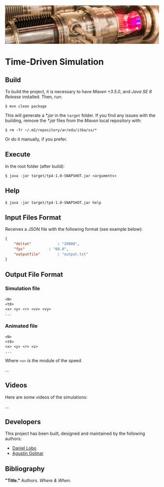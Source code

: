 ![...](resources/image/readme-header.png)

# Time-Driven Simulation

## Build

To build the project, it is necessary to have _Maven +3.5.0_, and
_Java SE 8 Release_ installed. Then, run:

```
$ mvn clean package
```

This will generate a _\*.jar_ in the `target` folder. If you find any issues
with the building, remove the _\*.jar_ files from the _Maven_ local
repository with:

```
$ rm -fr ~/.m2/repository/ar/edu/itba/ss/*
```

Or do it manually, if you prefer.

## Execute

In the root folder (after build):

```
$ java -jar target/tp4-1.0-SNAPSHOT.jar <arguments>
```

## Help

```
$ java -jar target/tp4-1.0-SNAPSHOT.jar help
```

## Input Files Format

Receives a JSON file with the following format (see example below):

```json
{
	"deltat"			: "20000",
	"fps"			: "60.0",
	"outputfile"		: "output.txt"
}
```

## Output File Format

### Simulation file

```
<N>
<t0>
<x> <y> <r> <vx> <vy>
...
```

### Animated file

```
<N>
<t0>
<x> <y> <r> <v>
...
```

Where `<v>` is the module of the speed.

...

## Videos

Here are some videos of the simulations:

...

## Developers

This project has been built, designed and maintained by the following authors:

* [Daniel Lobo](https://github.com/lobo)
* [Agustín Golmar](https://github.com/agustin-golmar)

## Bibliography

__"Title."__ Authors. _Where & When._

